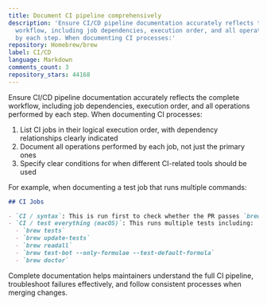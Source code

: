 ```yaml
---
title: Document CI pipeline comprehensively
description: 'Ensure CI/CD pipeline documentation accurately reflects the complete
  workflow, including job dependencies, execution order, and all operations performed
  by each step. When documenting CI processes:'
repository: Homebrew/brew
label: CI/CD
language: Markdown
comments_count: 3
repository_stars: 44168
---
```


Ensure CI/CD pipeline documentation accurately reflects the complete workflow, including job dependencies, execution order, and all operations performed by each step. When documenting CI processes:

1. List CI jobs in their logical execution order, with dependency relationships clearly indicated
2. Document all operations performed by each job, not just the primary ones
3. Specify clear conditions for when different CI-related tools should be used

For example, when documenting a test job that runs multiple commands:

```markdown
## CI Jobs

- `CI / syntax`: This is run first to check whether the PR passes `brew style` and `brew typecheck`. If this job fails, the following jobs will not run.
- `CI / test everything (macOS)`: This runs multiple tests including:
  - `brew tests`
  - `brew update-tests`
  - `brew readall`
  - `brew test-bot --only-formulae --test-default-formula`
  - `brew doctor`
```

Complete documentation helps maintainers understand the full CI pipeline, troubleshoot failures effectively, and follow consistent processes when merging changes.